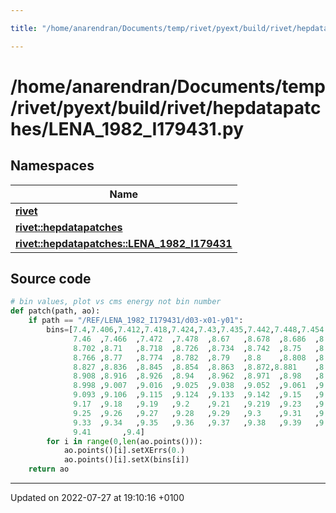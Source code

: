 ```yaml
---

title: "/home/anarendran/Documents/temp/rivet/pyext/build/rivet/hepdatapatches/LENA_1982_I179431.py"

---
```


# /home/anarendran/Documents/temp/rivet/pyext/build/rivet/hepdatapatches/LENA_1982_I179431.py



## Namespaces

| Name           |
| -------------- |
| **[rivet](http://example.org/namespaces/namespacerivet/)**  |
| **[rivet::hepdatapatches](http://example.org/namespaces/namespacerivet_1_1hepdatapatches/)**  |
| **[rivet::hepdatapatches::LENA_1982_I179431](http://example.org/namespaces/namespacerivet_1_1hepdatapatches_1_1lena__1982__i179431/)**  |




## Source code

```python
# bin values, plot vs cms energy not bin number
def patch(path, ao):
    if path == "/REF/LENA_1982_I179431/d03-x01-y01":
        bins=[7.4,7.406,7.412,7.418,7.424,7.43,7.435,7.442,7.448,7.454  ,
              7.46  ,7.466  ,7.472  ,7.478  ,8.67   ,8.678  ,8.686  ,8.694  ,
              8.702 ,8.71   ,8.718  ,8.726  ,8.734  ,8.742  ,8.75   ,8.757  ,
              8.766 ,8.77   ,8.774  ,8.782  ,8.79   ,8.8    ,8.808  ,8.818  ,
              8.827 ,8.836  ,8.845  ,8.854  ,8.863  ,8.872,8.881    ,8.891  ,
              8.908 ,8.916  ,8.926  ,8.94   ,8.962  ,8.971  ,8.98   ,8.989  ,
              8.998 ,9.007  ,9.016  ,9.025  ,9.038  ,9.052  ,9.061  ,9.074  ,
              9.093 ,9.106  ,9.115  ,9.124  ,9.133  ,9.142  ,9.15   ,9.16   ,
              9.17  ,9.18   ,9.19   ,9.2    ,9.21   ,9.219  ,9.23   ,9.24   ,
              9.25  ,9.26   ,9.27   ,9.28   ,9.29   ,9.3    ,9.31   ,9.32   ,
              9.33  ,9.34   ,9.35   ,9.36   ,9.37   ,9.38   ,9.39   ,9.4    ,
              9.41       ,9.4]  
        for i in range(0,len(ao.points())):
            ao.points()[i].setXErrs(0.)
            ao.points()[i].setX(bins[i])
    return ao   
```


-------------------------------

Updated on 2022-07-27 at 19:10:16 +0100

